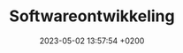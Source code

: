 ---
layout: post
title:  "Softwareontwikkeling"
date:   2023-05-02 13:57:54 +0200
categories: jekyll update
---
